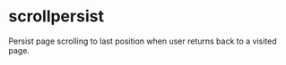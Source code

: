 scrollpersist
=============

Persist page scrolling to last position when user returns back to a visited page.
